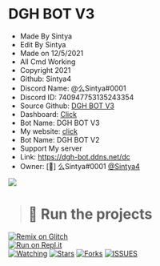 # DGH BOT V3

- Made By Sintya
- Edit By Sintya
- Made on 12/5/2021
- All Cmd Working
- Copyright 2021
- Github: Sintya4
- Discord Name: @么Sintya#0001
- Discord ID: 740947753135243354
- Source Github: [DGH BOT V3](https://github.com/Sintya4/PREMIUM-DGH-BOT-V3)
- Dashboard: [Click](https://dgh-bot.ddns.net)
- Bot Name: DGH BOT V3
- My website: [click](https://dgh-bot.ddns.net)
- Bot Name: DGH BOT V2
- Support My server 
- Link: https://dgh-bot.ddns.net/dc
- Owner: [👑] 么Sintya#0001 [@Sintya4](https://github.com/Sintya4)

<a href="https://dblist.ddns.net/bots/849903077690572800">
<img src="https://dblist.ddns.net/api/embed/849903077690572800"/>
 </a>  

> # 💨 Run the projects

[![Remix on Glitch](https://cdn.glitch.com/2703baf2-b643-4da7-ab91-7ee2a2d00b5b%2Fremix-button.svg)](https://glitch.com/edit/#!/import/github/sintya4/PREMIUM-DGH-BOT-V3)<br>
[![Run on Repl.it](https://repl.it/badge/github/vcodes-xyz/bot-list)](https://repl.it/github/sintya4/PREMIUM-DGH-BOT-V3)<br>
[![Watching](https://img.shields.io/github/watchers/sintya4/PREMIUM-DGH-BOT-V3?style=for-the-badge)](/)
[![Stars](https://img.shields.io/github/stars/sintya4/PREMIUM-DGH-BOT-V3?style=for-the-badge)](https://github.com/Sintya4/PREMIUM-DGH-BOT-V3/stargazers)
[![Forks](https://img.shields.io/github/forks/Sintya4/PREMIUM-DGH-BOT-V3?style=for-the-badge)](https://github.com/Sintya4/PREMIUM-DGH-BOT-V3/network/members)
[![ISSUES](https://img.shields.io/github/issues-raw/sintya4/PREMIUM-DGH-BOT-V3?color=blue&logo=github&style=for-the-badge)](https://github.com/Sintya4/PREMIUM-DGH-BOT-V3/issues)
